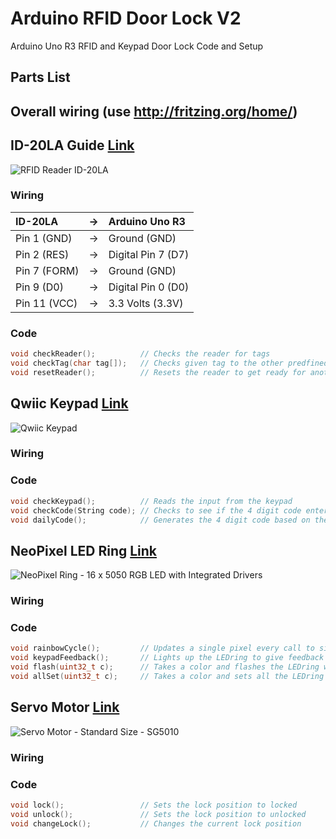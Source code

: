 # Arduino RFID Door Lock V2
Arduino Uno R3 RFID and Keypad Door Lock Code and Setup

## Parts List

## Overall wiring (use http://fritzing.org/home/)

## ID-20LA Guide [Link](https://www.sparkfun.com/products/11828)
![RFID Reader ID-20LA](https://cdn.sparkfun.com//assets/parts/8/1/8/8/11828-01.jpg)

### Wiring
| ID-20LA | -> | Arduino Uno R3 |
| :---    | :---: | :---|
| Pin 1  (GND)  | -> | Ground (GND) |
| Pin 2  (RES)  | -> | Digital Pin 7 (D7)  |
| Pin 7  (FORM) | -> | Ground (GND)  |
| Pin 9  (D0)   | -> | Digital Pin 0 (D0)  |
| Pin 11 (VCC)  | -> | 3.3 Volts (3.3V)  |

### Code
```C++
void checkReader();          // Checks the reader for tags
void checkTag(char tag[]);   // Checks given tag to the other predfined valid tags
void resetReader();          // Resets the reader to get ready for another read
```

## Qwiic Keypad [Link](https://www.sparkfun.com/products/14836)
![Qwiic Keypad](https://cdn.sparkfun.com//assets/parts/1/3/1/0/6/14836-Qwiic_Keypad-01.jpg)

### Wiring

### Code
```C++
void checkKeypad();          // Reads the input from the keypad
void checkCode(String code); // Checks to see if the 4 digit code entered is correct
void dailyCode();            // Generates the 4 digit code based on the current date
```

## NeoPixel LED Ring [Link](https://www.adafruit.com/product/1463)
![NeoPixel Ring - 16 x 5050 RGB LED with Integrated Drivers](https://cdn-shop.adafruit.com/1200x900/1463-03.jpg)

### Wiring

### Code
```C++
void rainbowCycle();         // Updates a single pixel every call to simulate a spinning rainbow
void keypadFeedback();       // Lights up the LEDring to give feedback on how many digits you have entered
void flash(uint32_t c);      // Takes a color and flashes the LEDring with it 3 times
void allSet(uint32_t c);     // Takes a color and sets all the LEDring pixels to the color
```

## Servo Motor [Link](https://www.thingbits.net/products/servo-motor-standard-size-sg5010)
![Servo Motor - Standard Size - SG5010](https://d2drzakx2pq6fl.cloudfront.net/production/products/399/large/servo-motor-sg5010.jpg?1451678104)

### Wiring

### Code
```C++
void lock();                 // Sets the lock position to locked
void unlock();               // Sets the lock position to unlocked
void changeLock();           // Changes the current lock position
```

